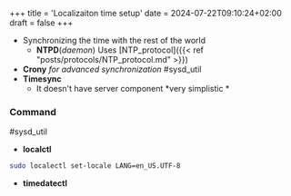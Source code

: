 +++
title = 'Localizaiton time setup'
date = 2024-07-22T09:10:24+02:00
draft = false
+++

    
- Synchronizing the time with the rest of the world 
	- **NTPD**(*daemon*)
		Uses [NTP_protocol]({{< ref "posts/protocols/NTP_protocol.md" >}})
- **Crony** 
	*for advanced synchronization*
#sysd_util 
- **Timesync** 
	- It doesn't have server component
		*very simplistic *






### Command
#sysd_util
- **localctl**
```bash
sudo localectl set-locale LANG=en_US.UTF-8
```
- **timedatectl**